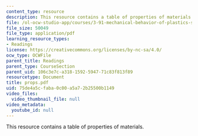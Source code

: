 ```yaml
---
content_type: resource
description: This resource contains a table of properties of materials.
file: /ol-ocw-studio-app/courses/3-91-mechanical-behavior-of-plastics-spring-2007/75de4a5cfaba0c00a5a72b25500b1149_props.pdf
file_size: 50049
file_type: application/pdf
learning_resource_types:
- Readings
license: https://creativecommons.org/licenses/by-nc-sa/4.0/
ocw_type: OCWFile
parent_title: Readings
parent_type: CourseSection
parent_uid: 106c3e7c-a318-1592-5947-71c83f813f89
resourcetype: Document
title: props.pdf
uid: 75de4a5c-faba-0c00-a5a7-2b25500b1149
video_files:
  video_thumbnail_file: null
video_metadata:
  youtube_id: null
---
```

This resource contains a table of properties of materials.